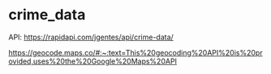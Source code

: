 # crime_data
API: https://rapidapi.com/jgentes/api/crime-data/

https://geocode.maps.co/#:~:text=This%20geocoding%20API%20is%20provided,uses%20the%20Google%20Maps%20API
